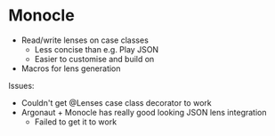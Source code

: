 # Monocle

* Read/write lenses on case classes
  - Less concise than e.g. Play JSON
  - Easier to customise and build on
* Macros for lens generation

Issues:

* Couldn't get @Lenses case class decorator to work
* Argonaut + Monocle has really good looking JSON lens integration
  - Failed to get it to work
